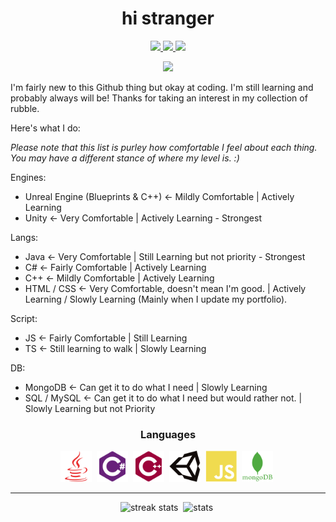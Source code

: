 
<h1 align="center" dir="auto">hi stranger</h1>

<p align="center" dir="auto">
<a href="https://www.linkedin.com/in/leafe/" target="_blank" rel="nofollow">
  <img src="https://img.shields.io/badge/linkedin-%230077B5.svg?&amp;style=for-the-badge&amp;logo=linkedin&amp;logoColor=white" style="max-width: 100%;">
</a>
  
<a href="https://linktr.ee/fufie" target="_blank" rel="nofollow">
  <img src="https://img.shields.io/badge/linktree-39E09B?style=for-the-badge&logo=linktree&logoColor=white" style="max-width: 100%;">
</a>
  
<a href="https://twitter.com/fufiedev" target="_blank" rel="nofollow">
  <img src="https://img.shields.io/badge/Twitter-1DA1F2?style=for-the-badge&logo=twitter&logoColor=white" style="max-width: 100%;">
</a>
</p>

<p align="center" dir="auto">
  <img src="https://komarev.com/ghpvc/?username=RLeafe">
</p>

I'm fairly new to this Github thing but okay at coding. I'm still learning and probably always will be! Thanks for taking an interest in my collection of rubble.

Here's what I do:

*Please note that this list is purley how comfortable I feel about each thing. You may have a different stance of where my level is. :)*

Engines:
- Unreal Engine (Blueprints & C++) <- Mildly Comfortable | Actively Learning
- Unity <-  Very Comfortable | Actively Learning - Strongest

Langs:
- Java <- Very Comfortable | Still Learning but not priority - Strongest
- C# <- Fairly Comfortable | Actively Learning
- C++ <- Mildly Comfortable | Actively Learning
- HTML / CSS <- Very Comfortable, doesn't mean I'm good. | Actively Learning / Slowly Learning (Mainly when I update my portfolio).

Script:
- JS <- Fairly Comfortable | Still Learning
- TS <- Still learning to walk | Slowly Learning

DB:
- MongoDB <- Can get it to do what I need | Slowly Learning
- SQL / MySQL <- Can get it to do what I need but would rather not. | Slowly Learning but not Priority

<h3 align="center" dir="auto">Languages</h3>

<p align="center" dir="auto">
  <img src="https://github.com/devicons/devicon/blob/master/icons/java/java-plain.svg" title="Java" alt="Java" width="50" height="50"/>&nbsp;
  <img src="https://github.com/devicons/devicon/blob/master/icons/csharp/csharp-plain.svg" title="CSharp" alt="CSharp" width="50" height="50"/>&nbsp;
  <img src="https://github.com/devicons/devicon/blob/master/icons/cplusplus/cplusplus-plain.svg" title="Cplusplus" alt="Cplusplus" width="50" height="50"/>&nbsp;
  <img src="https://github.com/devicons/devicon/blob/master/icons/unity/unity-original.svg" title="Unity" alt="Unity" width="50" height="50"/>&nbsp;
  <img src="https://github.com/devicons/devicon/blob/master/icons/javascript/javascript-plain.svg" title="JavaScript" alt="JavaScript" width="50" height="50"/>&nbsp;
  <img src="https://github.com/devicons/devicon/blob/master/icons/mongodb/mongodb-plain-wordmark.svg" title="MongoDB" alt="MongoDB" width="50" height="50"/>&nbsp;
</p>

---
<p align="center" dir="auto">
  <a>
    <img src="http://github-readme-streak-stats.herokuapp.com?user=RLeafe&theme=dark&date_format=j%20M%5B%20Y%5D" title="streak stats" alt="streak stats" width="42%">&nbsp;
    <img src="https://github-readme-stats.vercel.app/api/top-langs/?username=RLeafe&layout=compact&theme=dark" title="stats" alt="stats">&nbsp;
  </a>
</p>

<p align="center" dir="auto">
  <a>
    
  </a>
</p>
  
  


<!---
RLeafe/RLeafe is a ✨ special ✨ repository because its `README.md` (this file) appears on your GitHub profile.
You can click the Preview link to take a look at your changes.
--->
